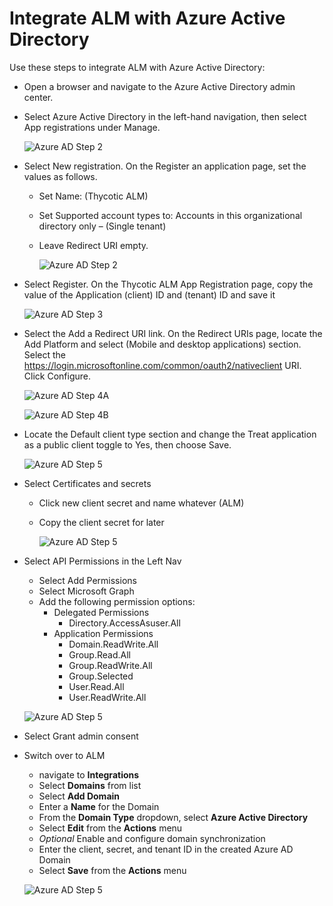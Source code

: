 [title]: # (Integrate Azure AD)
[tags]: # (Account Lifecycle Manager,ALM,Active Directory,Azure, Azure AD)
[priority]: # (5140)

# Integrate ALM with Azure Active Directory

Use these steps to integrate ALM with Azure Active Directory:

* Open a browser and navigate to the Azure Active Directory admin center.

* Select Azure Active Directory in the left-hand navigation, then select App registrations under Manage.

    ![Azure AD Step 2](images/azAD_1.png)

* Select New registration. On the Register an application page, set the values as follows.
    * Set Name: (Thycotic ALM)
    * Set Supported account types to: Accounts in this organizational directory only – (Single tenant)
    * Leave Redirect URI empty.

      ![Azure AD Step 2](images/azAD_2.png)

* Select Register. On the Thycotic ALM App Registration page, copy the value of the Application (client) ID and (tenant) ID and save it
 
  ![Azure AD Step 3](images/azAD_Register.png)

* Select the Add a Redirect URI link. On the Redirect URIs page, locate the Add Platform and select (Mobile and  desktop applications) section. Select the https://login.microsoftonline.com/common/oauth2/nativeclient URI. Click Configure.

  ![Azure AD Step 4A](images/azAD_3A.png)

  ![Azure AD Step 4B](images/azAD_4.png)

* Locate the Default client type section and change the Treat application as a public client toggle to Yes, then choose Save.

  ![Azure AD Step 5](images/azAD_3.png)

* Select Certificates and secrets
    
    * Click new client secret and name whatever (ALM)
    * Copy the client secret for later

      ![Azure AD Step 5](images/azAD_6.png)

* Select API Permissions in the Left Nav
    * Select Add Permissions
    * Select Microsoft Graph
    * Add the following permission options:
        * Delegated Permissions
          * Directory.AccessAsuser.All
        * Application Permissions            
          * Domain.ReadWrite.All
          * Group.Read.All
          * Group.ReadWrite.All
          * Group.Selected
          * User.Read.All
          * User.ReadWrite.All

  ![Azure AD Step 5](images/azAD_7.png)

* Select Grant admin consent

* Switch over to ALM
    * navigate to **Integrations**
    * Select **Domains** from list
    * Select **Add Domain**
    * Enter a **Name** for the Domain
    * From the **Domain Type** dropdown, select **Azure Active Directory**
    * Select **Edit** from the **Actions** menu
    * *Optional* Enable and configure domain synchronization
    * Enter the client, secret, and tenant ID in the created Azure AD Domain
    * Select **Save** from the **Actions** menu
 
  ![Azure AD Step 5](images/azAD_9.png)
  